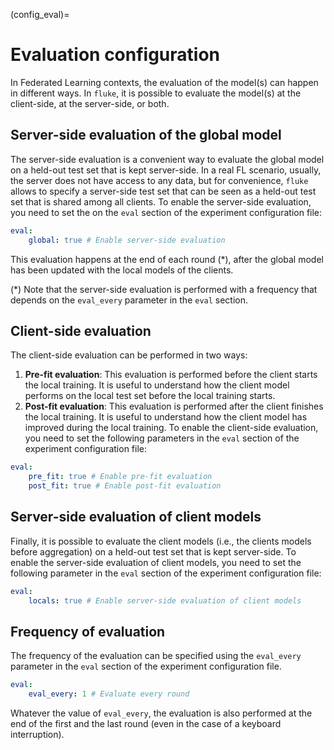 (config_eval)=

# Evaluation configuration

In Federated Learning contexts, the evaluation of the model(s) can happen in different ways.
In `fluke`, it is possible to evaluate the model(s) at the client-side, at the server-side, or both.

## Server-side evaluation of the global model
The server-side evaluation is a convenient way to evaluate the global model on a held-out test set that is kept server-side.
In a real FL scenario, usually, the server does not have access to any data, but for convenience, `fluke` allows to specify a server-side test set that can be seen as a held-out test set that is shared among all clients.
To enable the server-side evaluation, you need to set the on the `eval` section of the experiment configuration file:

```yaml
eval:
    global: true # Enable server-side evaluation
```

This evaluation happens at the end of each round (*), after the global model has been updated with the local models of the clients.

(*) Note that the server-side evaluation is performed with a frequency that depends on the `eval_every` parameter in the `eval` section.


## Client-side evaluation
The client-side evaluation can be performed in two ways:
1. **Pre-fit evaluation**: This evaluation is performed before the client starts the local training. It is useful to understand how the client model performs on the local test set before the local training starts.
2. **Post-fit evaluation**: This evaluation is performed after the client finishes the local training. It is useful to understand how the client model has improved during the local training.
To enable the client-side evaluation, you need to set the following parameters in the `eval` section of the experiment configuration file:

```yaml
eval:
    pre_fit: true # Enable pre-fit evaluation
    post_fit: true # Enable post-fit evaluation
```

## Server-side evaluation of client models
Finally, it is possible to evaluate the client models (i.e., the clients models before aggregation) on a held-out test set that is kept server-side.
To enable the server-side evaluation of client models, you need to set the following parameter in the `eval` section of the experiment configuration file:

```yaml
eval:
    locals: true # Enable server-side evaluation of client models
```


## Frequency of evaluation
The frequency of the evaluation can be specified using the `eval_every` parameter in the `eval` section of the experiment configuration file.

```yaml
eval:
    eval_every: 1 # Evaluate every round
```

Whatever the value of `eval_every`, the evaluation is also performed at the end of the first and the last round (even in the case of a keyboard interruption).